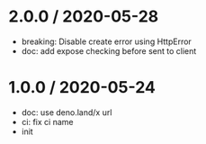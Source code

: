 
2.0.0 / 2020-05-28
==================

  * breaking: Disable create error using HttpError
  * doc: add expose checking before sent to client

1.0.0 / 2020-05-24
==================

  * doc: use deno.land/x url
  * ci: fix ci name
  * init
